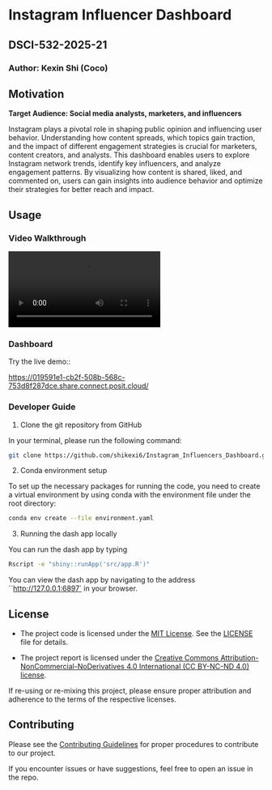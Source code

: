 # Instagram Influencer Dashboard

## DSCI-532-2025-21

### Author: Kexin Shi (Coco)

## Motivation

**Target Audience: Social media analysts, marketers, and influencers**

Instagram plays a pivotal role in shaping public opinion and influencing user behavior. Understanding how content spreads, which topics gain traction, and the impact of different engagement strategies is crucial for marketers, content creators, and analysts. This dashboard enables users to explore Instagram network trends, identify key influencers, and analyze engagement patterns. By visualizing how content is shared, liked, and commented on, users can gain insights into audience behavior and optimize their strategies for better reach and impact.

## Usage

### Video Walkthrough

![Take a look at the video instruction](img/demo.mp4)

### Dashboard
Try the live demo::

https://019591e1-cb2f-508b-568c-753d8f287dce.share.connect.posit.cloud/

### Developer Guide

1. Clone the git repository from GitHub

In your terminal, please run the following command:

```bash
git clone https://github.com/shikexi6/Instagram_Influencers_Dashboard.git
```

2.  Conda environment setup

To set up the necessary packages for running the code, you need to create a virtual environment by using conda with the environment file under the root directory:

```bash
conda env create --file environment.yaml
```

3.  Running the dash app locally

You can run the dash app by typing 
``` bash
Rscript -e "shiny::runApp('src/app.R')"
```

You can view the dash app by navigating to the address ``http://127.0.0.1:6897` in your browser.


## License

- The project code is licensed under the [MIT License](https://opensource.org/license/MIT). See the [LICENSE](https://github.com/shikexi6/Instagram_Influencers_Dashboard/blob/main/LICENSE) file for details.

- The project report is licensed under the [Creative Commons Attribution-NonCommercial-NoDerivatives 4.0 International (CC BY-NC-ND 4.0) license](https://creativecommons.org/licenses/by-nc-nd/4.0/).

If re-using or re-mixing this project, please ensure proper attribution and adherence to the terms of the respective licenses.

## Contributing

Please see the [Contributing Guidelines](CONTRIBUTING.md) for proper procedures to contribute to our project.

If you encounter issues or have suggestions, feel free to open an issue in the repo.